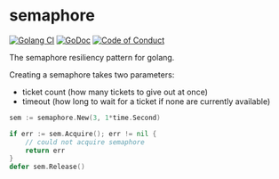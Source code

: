 semaphore
=========

[![Golang CI](https://github.com/eapache/go-resiliency/actions/workflows/golang-ci.yml/badge.svg)](https://github.com/eapache/go-resiliency/actions/workflows/golang-ci.yml)
[![GoDoc](https://godoc.org/github.com/eapache/go-resiliency/semaphore?status.svg)](https://godoc.org/github.com/eapache/go-resiliency/semaphore)
[![Code of Conduct](https://img.shields.io/badge/code%20of%20conduct-active-blue.svg)](https://eapache.github.io/conduct.html)

The semaphore resiliency pattern for golang.

Creating a semaphore takes two parameters:
- ticket count (how many tickets to give out at once)
- timeout (how long to wait for a ticket if none are currently available)

```go
sem := semaphore.New(3, 1*time.Second)

if err := sem.Acquire(); err != nil {
	// could not acquire semaphore
	return err
}
defer sem.Release()
```
